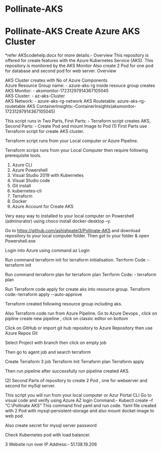 # Pollinate-AKS

# Pollinate-AKS Create Azure AKS Cluster
*refer AKScodehelp.docx for more details:-
Overview
This repository is offered for create features with the Azure Kubernetes Service (AKS). This repository is monitored by the AKS Monitor 
Also create 2 Pod for one pod for database and second pod for web server.
Overview

AKS Cluster creates with No of Azure Components	 
Azure Resource Group name: - azure-aks-rg inside resouce group creates	 
AKS Monitor: - aksmonitor-17231297914367105045	
AKS Cluster: - az-aks-Cluster	
AKS Network: - azure-aks-rg-network	
AKS Routetable: azure-aks-rg-routetable	
AKS ContainerInsights:-ContainerInsights(aksmonitor-17231297914367105045)	

This script runs in Two Parts, First Parts: - Terraform script creates AKS, Second Parts: - Create Pod and mount Image to Pod 
(1)	First Parts use Terraform script for create AKS cluster.

Terraform script runs from your Local computer or Azure Pipeline.

Terraform scrips runs from your Local Computer then require following prerequisite tools.
1.	Azure CLI
2.	Azure Powershell
3.	Visual Studio 2019 with Kubernetes
4.	Visual Studio code
5.	Git install
6.	kubernetes-cli
7.	Terraform
8.	Docker
9.	Azure Account for Create AKS

Very easy way to installed to your local computer on Powershell (adminsrator) using choco install docker-desktop –y.
 

Go to https://github.com/ashishpatel3/Pollinate-AKS and download repository to your local computer folder.
 Then got to your folder & open Powershell.exe

Login into Azure using command az Login
 
Run command terraform init for terraform initialisation.
Terrform Code :- terraform init
 
Run command terraform plan for terraform plan
Terrform Code: - terraform plan

 
Run Terraform code apply for create aks into resource group.
Terraform code:-terraform apply  --auto-approve
 
Terraform created following resource group including aks.

 
Also Terraform code run from Azure Pipeline.
Go to Azure Devops , click on pipline create new pipeline , click on classic editor on bottom
 

Click on GitHub or import git hub repository to Azure Repository then use Azure Repos Git

 
Select Project  with branch then click on empty job
 

Then go to agent job and search terraform
 
Create Terraform 3 job
Terraform Init
Terraform plan
Terraform apply




 
Then run pipeline after successfully run pipeline created AKS.
 
 
(2)	Second Parts of repository to create 2 Pod , one for webserver and second for mySql server.

This script you will run from your local computer or Azur Portal CLI
Go to visual code and verify using Azure AZ login
Command:-  Kubectl create –f  “C:\Pollinate AKS”
This command find yaml and run code.
Yaml file created with 2 Pod with mysql-persistent-storage and also mount docket image to web pod.
 
 
Also create secret for mysql server password
 
Check Kubernetes pod with load balancer.
 


 







3	Website run over IP Address:- 51.138.19.206


 
